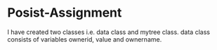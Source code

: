 # Posist-Assignment
I have created two classes i.e. data class and mytree class. data class consists of variables ownerid, value and ownername. 
